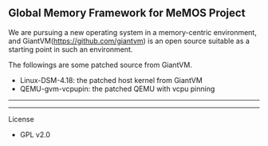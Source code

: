 Global Memory Framework for MeMOS Project
-----------------------------------------

We are pursuing a new operating system in a memory-centric environment, and GiantVM(https://github.com/giantvm) is an open source suitable as a starting point in such an environment.

The followings are some patched source from GiantVM.

  - Linux-DSM-4.18: the patched host kernel from GiantVM
  - QEMU-gvm-vcpupin: the patched QEMU with vcpu pinning

-----------------------------------------
-----------------------------------------
License
* GPL v2.0
